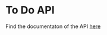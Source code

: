 # To Do API

Find the documentaton of the API [here](https://github.com/kudobuzz/express-api-starter)






